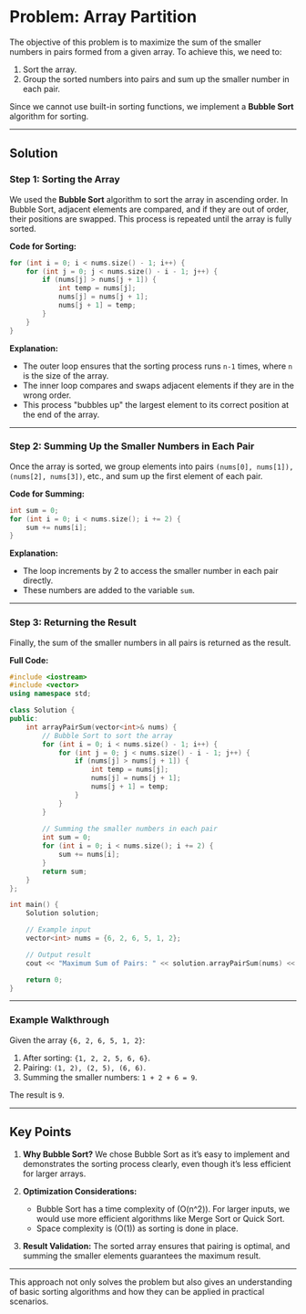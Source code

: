 
# Problem: Array Partition

The objective of this problem is to maximize the sum of the smaller numbers in pairs formed from a given array. To achieve this, we need to:
1. Sort the array.
2. Group the sorted numbers into pairs and sum up the smaller number in each pair.

Since we cannot use built-in sorting functions, we implement a **Bubble Sort** algorithm for sorting.

---

## Solution

### Step 1: Sorting the Array
We used the **Bubble Sort** algorithm to sort the array in ascending order. In Bubble Sort, adjacent elements are compared, and if they are out of order, their positions are swapped. This process is repeated until the array is fully sorted.

**Code for Sorting:**
```cpp
for (int i = 0; i < nums.size() - 1; i++) {
    for (int j = 0; j < nums.size() - i - 1; j++) {
        if (nums[j] > nums[j + 1]) {
            int temp = nums[j];
            nums[j] = nums[j + 1];
            nums[j + 1] = temp;
        }
    }
}
```

**Explanation:**
- The outer loop ensures that the sorting process runs `n-1` times, where `n` is the size of the array.
- The inner loop compares and swaps adjacent elements if they are in the wrong order.
- This process "bubbles up" the largest element to its correct position at the end of the array.

---

### Step 2: Summing Up the Smaller Numbers in Each Pair
Once the array is sorted, we group elements into pairs `(nums[0], nums[1]), (nums[2], nums[3])`, etc., and sum up the first element of each pair.

**Code for Summing:**
```cpp
int sum = 0;
for (int i = 0; i < nums.size(); i += 2) {
    sum += nums[i];
}
```

**Explanation:**
- The loop increments by 2 to access the smaller number in each pair directly.
- These numbers are added to the variable `sum`.

---

### Step 3: Returning the Result
Finally, the sum of the smaller numbers in all pairs is returned as the result.

**Full Code:**
```cpp
#include <iostream>
#include <vector>
using namespace std;

class Solution {
public:
    int arrayPairSum(vector<int>& nums) {
        // Bubble Sort to sort the array
        for (int i = 0; i < nums.size() - 1; i++) {
            for (int j = 0; j < nums.size() - i - 1; j++) {
                if (nums[j] > nums[j + 1]) {
                    int temp = nums[j];
                    nums[j] = nums[j + 1];
                    nums[j + 1] = temp;
                }
            }
        }
        
        // Summing the smaller numbers in each pair
        int sum = 0;
        for (int i = 0; i < nums.size(); i += 2) {
            sum += nums[i];
        }
        return sum;
    }
};

int main() {
    Solution solution;

    // Example input
    vector<int> nums = {6, 2, 6, 5, 1, 2};

    // Output result
    cout << "Maximum Sum of Pairs: " << solution.arrayPairSum(nums) << endl;

    return 0;
}
```

---

### Example Walkthrough
Given the array `{6, 2, 6, 5, 1, 2}`:
1. After sorting: `{1, 2, 2, 5, 6, 6}`.
2. Pairing: `(1, 2), (2, 5), (6, 6)`.
3. Summing the smaller numbers: `1 + 2 + 6 = 9`.

The result is `9`.

---

## Key Points

1. **Why Bubble Sort?**
   We chose Bubble Sort as it’s easy to implement and demonstrates the sorting process clearly, even though it’s less efficient for larger arrays.

2. **Optimization Considerations:**
   - Bubble Sort has a time complexity of \(O(n^2)\). For larger inputs, we would use more efficient algorithms like Merge Sort or Quick Sort.
   - Space complexity is \(O(1)\) as sorting is done in place.

3. **Result Validation:**
   The sorted array ensures that pairing is optimal, and summing the smaller elements guarantees the maximum result.

---

This approach not only solves the problem but also gives an understanding of basic sorting algorithms and how they can be applied in practical scenarios.